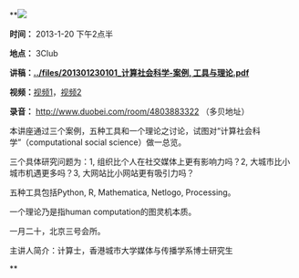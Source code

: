 **![](http://www.swarma.org/files/201301081219_f.png)

**时间：** 2013-1-20 下午2点半

**地点：** 3Club

**讲稿：[../files/201301230101_计算社会科学-案例, 工具与理论.pdf](http://www.swarma.org/swarma/download.php?id=597)**

**视频：**[视频1](http://v.youku.com/v_show/id_XNTI2NTYyMzQ4.html)，[视频2](http://v.youku.com/v_show/id_XNTI2NTk3NzA0.html)

**录音：** <http://www.duobei.com/room/4803883322> （多贝地址）

  

本讲座通过三个案例，五种工具和一个理论之讨论，试图对“计算社会科学”（computational social science）做一总览。

三个具体研究问题为：1, 组织比个人在社交媒体上更有影响力吗？2, 大城市比小城市机遇更多吗？3, 大网站比小网站更有吸引力吗？

五种工具包括Python, R, Mathematica, Netlogo, Processing。

一个理论乃是指human computation的图灵机本质。

一月二十，北京三号会所。

  

主讲人简介：计算士，香港城市大学媒体与传播学系博士研究生

**

